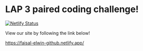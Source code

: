 # LAP 3 paired coding challenge!

[![Netlify Status](https://api.netlify.com/api/v1/badges/0c5a4a24-26c7-4929-b91d-39528f1b6f48/deploy-status)](https://app.netlify.com/sites/faisal-elwin-github/deploys)

View our site by following the link below!

https://faisal-elwin-github.netlify.app/